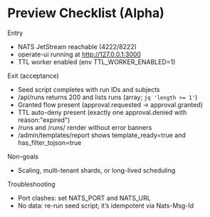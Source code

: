 # Preview Checklist (Alpha)

Entry
- NATS JetStream reachable (4222/8222)
- operate-ui running at http://127.0.0.1:3000
- TTL worker enabled (env TTL_WORKER_ENABLED=1)

Exit (acceptance)
- Seed script completes with run IDs and subjects
- /api/runs returns 200 and lists runs (array; `jq 'length >= 1'`)
- Granted flow present (approval.requested -> approval.granted)
- TTL auto-deny present (exactly one approval.denied with reason:"expired")
- /runs and /runs/<id> render without error banners
- /admin/templates/report shows template_ready=true and has_filter_tojson=true

Non-goals
- Scaling, multi-tenant shards, or long-lived scheduling

Troubleshooting
- Port clashes: set NATS_PORT and NATS_URL
- No data: re-run seed script; it’s idempotent via Nats-Msg-Id
